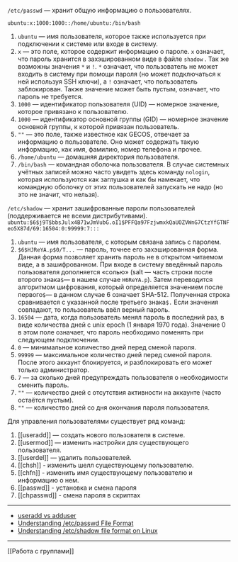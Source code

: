 
   `/etc/passwd` — хранит общую информацию о пользователях.

   `ubuntu:x:1000:1000::/home/ubuntu:/bin/bash`
   
   1. `ubuntu` — имя пользователя, которое также используется при подключении к системе или входе в систему.
   2. `x` — это поле, которое содержит информацию о пароле. `x` означает, что пароль хранится в захэшированном виде в файле `shadow` . Так же возможны значения `*` и `!`. `*` означает, что пользователь не может входить в систему при помощи пароля (но может подключаться к ней используя SSH ключи), а `!` означает, что пользователь заблокирован. Также значение может быть пустым, означает, что пароль не требуется.
  3. `1000` — идентификатор пользователя (UID) — номерное значение, которое привязано к пользователю.
  4. `1000` — идентификатор основной группы (GID) — номерное значение основной группы, к которой привязан пользователь.
  5. `""` — это поле, также известное как GECOS, отвечает за информацию о пользователе. Оно может содержать такую информацию, как имя, фамилию, номер телефона и прочее. 
  6. `/home/ubuntu` — домашняя директория пользователя.
  7. `/bin/bash` — командная оболочка пользователя. В случае системных учётных записей можно часто увидеть здесь команду `nologin`, которая используются как заглушка и как бы намекает, что командную оболочку от этих пользователей запускать не надо (но это не значит, что нельзя).

   `/etc/shadow` — хранит зашифрованные пароли пользователей (поддерживается не всеми дистрибутивами).
   `ubuntu:$6$j9T$bbsJulx4B71wJmVubG.oI1$PFFQa97FzjwmxkQaUOZVWnG7CtzYfGTNFeo5X87d/69:16504:0:99999:7:::`

1. `ubuntu` — имя пользователя, с которым связана запись с паролем.
2. `$6$HJReYA.p$0/T...` — пароль, точнее его захэшированная форма. Данная форма позволяет хранить пароль не в открытом читаемом виде, а в зашифрованном. При входе в систему введённый пароль пользователя дополняется «солью» (salt — часть строки после второго знака`$`— в нашем случае `H6ReYA.p`). Затем переводится алгоритмом шифрования, который определяется значением после первого`$`— в данном случае 6 означает SHA-512. Полученная строка сравнивается с указанной после третьего знака`$.` Если значения совпадают, то пользователь ввёл верный пароль.
3. `16504` — дата, когда пользователь менял пароль в последний раз, в виде количества дней с unix epoch (1 января 1970 года). Значение 0 в этом поле означает, что пароль необходимо поменять при следующем подключении.
4. `0` — минимальное количество дней перед сменой пароля.
5. `99999` — максимальное количество дней перед сменой пароля. После этого аккаунт блокируется, и разблокировать его может только администратор.
6. `7` — за сколько дней предупреждать пользователя о необходимости сменить пароль.
7. `""` — количество дней с отсутствия активности на аккаунте (часто остаётся пустым).
8. `""` — количество дней со дня окончания пароля пользователя.


Для управления пользователями существует ряд команд:

1. [[useradd]] — создать нового пользователя в системе.
2. [[usermod]] — изменить настройки для существующего пользователя.
3. [[userdel]] — удалить пользователей.
4. [[chsh]] - изменить шелл существующему пользователю.
5. [[chfn]] - изменить имя существующему пользователю и информацию о нем.
6. [[passwd]] - установка и смена пароля
7. [[chpasswd]] - смена пароля в скриптах

-----

- [useradd vs adduser](https://linuxhandbook.com/useradd-vs-adduser/)
- [Understanding /etc/passwd File Format](https://www.cyberciti.biz/faq/understanding-etcpasswd-file-format/)
- [Understanding /etc/shadow file format on Linux](https://www.cyberciti.biz/faq/understanding-etcshadow-file/)

----

[[Работа с группами]]